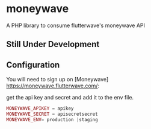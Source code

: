 # moneywave
A PHP library to consume flutterwave's moneywave API
## Still Under Development 

## Configuration

You will need to sign up on [Moneywave] https://moneywave.flutterwave.com/:

get the api key and secret and add it to the env file.

```php
MONEYWAVE_APIKEY = apikey
MONEYWAVE_SECRET = apisecretsecret
MONEYWAVE_ENV= production |staging
```
